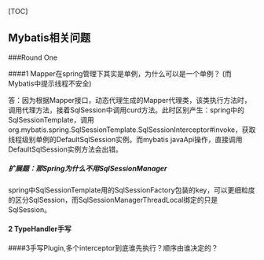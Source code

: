 [TOC]



## Mybatis相关问题

###Round One

####1 Mapper在spring管理下其实是单例，为什么可以是一个单例？ (而Mybatis中提示线程不安全)

答：因为根据Mapper接口，动态代理生成的Mapper代理类，该类执行方法时，调用代理方法，接着SqlSession中调用curd方法。此时区别产生：spring中的SqlSessionTemplate，调用org.mybatis.spring.SqlSessionTemplate.SqlSessionInterceptor#invoke，获取线程级别单例的DefaultSqlSession实例。而mybatis javaApi操作，直接调用DefaultSqlSession实例方法会出错。

##### 扩展题：那Spring为什么不用SqlSessionManager

spring中SqlSessionTemplate用的SqlSessionFactory包装的key，可以更细粒度的区分SqlSession，而SqlSessionManagerThreadLocal绑定的只是SqlSession。

#### 2 TypeHandler手写

####3手写Plugin,多个interceptor到底谁先执行？顺序由谁决定的？ 